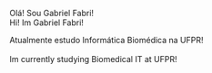 Olá! Sou Gabriel Fabri!
<br/>
Hi! Im Gabriel Fabri!


Atualmente estudo Informática Biomédica na UFPR!  
<br/>
Im currently studying Biomedical IT at UFPR!
